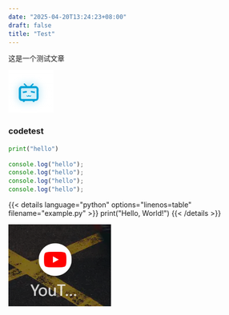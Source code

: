 ```yaml
---
date: "2025-04-20T13:24:23+08:00"
draft: false
title: "Test"
---
```


这是一个测试文章

![20250420140100027.png](https://github.com/Asu1tty/blog_img/blob/main/picSource/20250420140100027.png?raw=true)

### codetest

```py
print("hello")
```

```javascript
console.log("hello");
console.log("hello");
console.log("hello");
console.log("hello");
```

{{< details language="python" options="linenos=table" filename="example.py" >}}
print("Hello, World!")
{{< /details >}}

![image-20250420143310036](https://raw.githubusercontent.com/Asu1tty/blog_img/main/picSource/image-20250420143310036.png)
